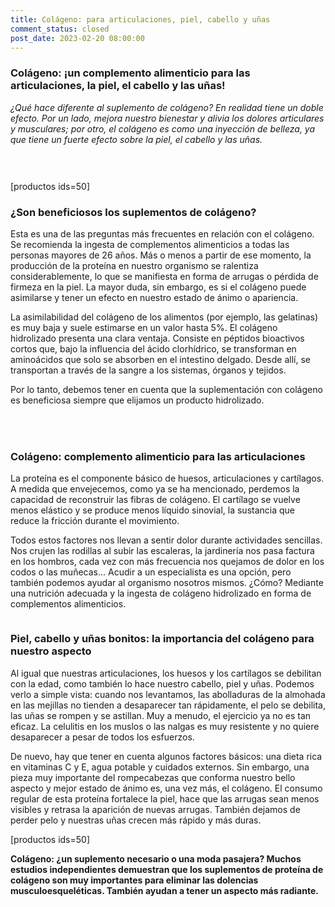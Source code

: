 ```yaml
---
title: Colágeno: para articulaciones, piel, cabello y uñas 
comment_status: closed
post_date: 2023-02-20 08:00:00
---
```

<!-- wp:heading {"level":3} -->
<h3>Colágeno: ¡un complemento alimenticio para las articulaciones, la piel, el cabello y las uñas!</h3>
<!-- /wp:heading -->

<!-- wp:paragraph -->
<p><em>¿Qué hace diferente al suplemento de colágeno? En realidad tiene un doble efecto. Por un lado, mejora nuestro bienestar y alivia los dolores articulares y musculares; por otro, el colágeno es como una inyección de belleza, ya que tiene un fuerte efecto sobre la piel, el cabello y las uñas.</em></p>
<!-- /wp:paragraph -->

<!-- wp:spacer {"height":"30px"} -->
<div style="height:30px" aria-hidden="true" class="wp-block-spacer"></div>
<!-- /wp:spacer -->

<!-- wp:shortcode -->
[productos ids=50]
<!-- /wp:shortcode -->

<!-- wp:heading {"level":3} -->
<h3>¿Son beneficiosos los suplementos de colágeno?</h3>
<!-- /wp:heading -->

<!-- wp:paragraph -->
<p>Esta es una de las preguntas más frecuentes en relación con el colágeno. Se recomienda la ingesta de complementos alimenticios a todas las personas mayores de 26 años. Más o menos a partir de ese momento, la producción de la proteína en nuestro organismo se ralentiza considerablemente, lo que se manifiesta en forma de arrugas o pérdida de firmeza en la piel. La mayor duda, sin embargo, es si el colágeno puede asimilarse y tener un efecto en nuestro estado de ánimo o apariencia.</p>
<!-- /wp:paragraph -->

<!-- wp:paragraph -->
<p>La asimilabilidad del colágeno de los alimentos (por ejemplo, las gelatinas) es muy baja y suele estimarse en un valor hasta 5%. El colágeno hidrolizado presenta una clara ventaja. Consiste en péptidos bioactivos cortos que, bajo la influencia del ácido clorhídrico, se transforman en aminoácidos que solo se absorben en el intestino delgado. Desde allí, se transportan a través de la sangre a los sistemas, órganos y tejidos.</p>
<!-- /wp:paragraph -->

<!-- wp:paragraph -->
<p>Por lo tanto, debemos tener en cuenta que la suplementación con colágeno es beneficiosa siempre que elijamos un producto hidrolizado.</p>
<!-- /wp:paragraph -->

<!-- wp:spacer {"height":"35px"} -->
<div style="height:35px" aria-hidden="true" class="wp-block-spacer"></div>
<!-- /wp:spacer -->

<!-- wp:heading {"level":3} -->
<h3>Colágeno: complemento alimenticio para las articulaciones</h3>
<!-- /wp:heading -->

<!-- wp:paragraph -->
<p>La proteína es el componente básico de huesos, articulaciones y cartílagos. A medida que envejecemos, como ya se ha mencionado, perdemos la capacidad de reconstruir las fibras de colágeno. El cartílago se vuelve menos elástico y se produce menos líquido sinovial, la sustancia que reduce la fricción durante el movimiento.</p>
<!-- /wp:paragraph -->

<!-- wp:paragraph -->
<p>Todos estos factores nos llevan a sentir dolor durante actividades sencillas. Nos crujen las rodillas al subir las escaleras, la jardinería nos pasa factura en los hombros, cada vez con más frecuencia nos quejamos de dolor en los codos o las muñecas... Acudir a un especialista es una opción, pero también podemos ayudar al organismo nosotros mismos. ¿Cómo? Mediante una nutrición adecuada y la ingesta de colágeno hidrolizado en forma de complementos alimenticios.</p>
<!-- /wp:paragraph -->

<!-- wp:image {"align":"center","id":213,"sizeSlug":"full","linkDestination":"none"} -->
<figure class="wp-block-image aligncenter size-full"><img src="https://primabiotic.de/wp-content/uploads/2022/11/gelenke_480x480-1.webp" alt="" class="wp-image-213"/></figure>
<!-- /wp:image -->

<!-- wp:heading {"level":3} -->
<h3>Piel, cabello y uñas bonitos: la importancia del colágeno para nuestro aspecto</h3>
<!-- /wp:heading -->

<!-- wp:paragraph -->
<p>Al igual que nuestras articulaciones, los huesos y los cartílagos se debilitan con la edad, como también lo hace nuestro cabello, piel y uñas. Podemos verlo a simple vista: cuando nos levantamos, las abolladuras de la almohada en las mejillas no tienden a desaparecer tan rápidamente, el pelo se debilita, las uñas se rompen y se astillan. Muy a menudo, el ejercicio ya no es tan eficaz. La celulitis en los muslos o las nalgas es muy resistente y no quiere desaparecer a pesar de todos los esfuerzos.</p>
<!-- /wp:paragraph -->

<!-- wp:paragraph -->
<p>De nuevo, hay que tener en cuenta algunos factores básicos: una dieta rica en vitaminas C y E, agua potable y cuidados externos. Sin embargo, una pieza muy importante del rompecabezas que conforma nuestro bello aspecto y mejor estado de ánimo es, una vez más, el colágeno. El consumo regular de esta proteína fortalece la piel, hace que las arrugas sean menos visibles y retrasa la aparición de nuevas arrugas. También dejamos de perder pelo y nuestras uñas crecen más rápido y más duras.</p>
<!-- /wp:paragraph -->

<!-- wp:shortcode -->
[productos ids=50]
<!-- /wp:shortcode -->

<!-- wp:paragraph -->
<p><strong>Colágeno: ¿un suplemento necesario o una moda pasajera? Muchos estudios independientes demuestran que los suplementos de proteína de colágeno son muy importantes para eliminar las dolencias musculoesqueléticas. También ayudan a tener un aspecto más radiante.</strong> </p>
<!-- /wp:paragraph -->
